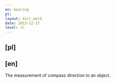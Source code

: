 ```yaml
---
en: bearing
pl: 
layout: dict_word
date: 2013-12-27
level: cc
---
```


[pl]
----



[en]
----
The measurement of compass direction to an object.
